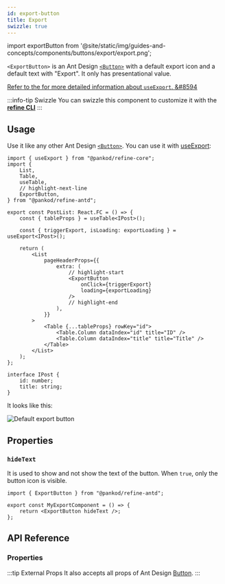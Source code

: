 ```yaml
---
id: export-button
title: Export
swizzle: true
---
```


import exportButton from '@site/static/img/guides-and-concepts/components/buttons/export/export.png';

`<ExportButton>` is an Ant Design [`<Button>`][button] with a default export icon and a default text with "Export". It only has presentational value.

[Refer to the for more detailed information about `useExport`. &#8594][useexport]

:::info-tip Swizzle
You can swizzle this component to customize it with the [**refine CLI**](/docs/packages/documentation/cli)
:::

## Usage

Use it like any other Ant Design [`<Button>`][button]. You can use it with [useExport][useexport]:

```tsx  title="/src/pages/posts/list.tsx"
import { useExport } from "@pankod/refine-core";
import {
    List,
    Table,
    useTable,
    // highlight-next-line
    ExportButton,
} from "@pankod/refine-antd";

export const PostList: React.FC = () => {
    const { tableProps } = useTable<IPost>();

    const { triggerExport, isLoading: exportLoading } = useExport<IPost>();

    return (
        <List
            pageHeaderProps={{
                extra: (
                    // highlight-start
                    <ExportButton
                        onClick={triggerExport}
                        loading={exportLoading}
                    />
                    // highlight-end
                ),
            }}
        >
            <Table {...tableProps} rowKey="id">
                <Table.Column dataIndex="id" title="ID" />
                <Table.Column dataIndex="title" title="Title" />
            </Table>
        </List>
    );
};

interface IPost {
    id: number;
    title: string;
}
```

It looks like this:

<div class="img-container">
    <div class="window">
        <div class="control red"></div>
        <div class="control orange"></div>
        <div class="control green"></div>
    </div>
    <img src={exportButton} alt="Default export button" />
</div>

## Properties

### `hideText`

It is used to show and not show the text of the button. When `true`, only the button icon is visible.

```tsx 
import { ExportButton } from "@pankod/refine-antd";

export const MyExportComponent = () => {
    return <ExportButton hideText />;
};
```

## API Reference

### Properties

<PropsTable module="@pankod/refine-antd/ExportButton" />

:::tip External Props
It also accepts all props of Ant Design [Button](https://ant.design/components/button/#API).
:::

[button]: https://ant.design/components/button/
[useexport]: /api-reference/core/hooks/import-export/useExport.md
